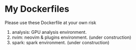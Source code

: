 My Dockerfiles
========================

Please use these Dockerfile at your own risk

1. analysis: GPU analysis environment.
2. nvim: neovim & plugins environment. (under construction)
3. spark: spark environment. (under construction)
